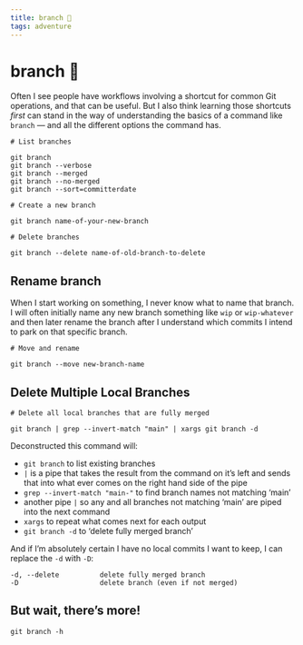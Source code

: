 ```yaml
---
title: branch 🌳
tags: adventure
---
```


# branch 🌳

Often I see people have workflows involving a shortcut for common Git operations, and that can be useful. But I also think learning those shortcuts _first_ can stand in the way of understanding the basics of a command like `branch` — and all the different options the command has.

```
# List branches

git branch
git branch --verbose
git branch --merged
git branch --no-merged
git branch --sort=committerdate
```

```
# Create a new branch

git branch name-of-your-new-branch
```

```
# Delete branches

git branch --delete name-of-old-branch-to-delete
```

## Rename branch

When I start working on something, I never know what to name that branch. I will often initially name any new branch something like `wip` or `wip-whatever` and then later rename the branch after I understand which commits I intend to park on that specific branch.

```
# Move and rename

git branch --move new-branch-name
```

## Delete Multiple Local Branches

```
# Delete all local branches that are fully merged

git branch | grep --invert-match "main" | xargs git branch -d
```

Deconstructed this command will:

- `git branch` to list existing branches
- `|` is a pipe that takes the result from the command on it’s left and sends that into what ever comes on the right hand side of the pipe
- `grep --invert-match "main-"` to find branch names not matching ‘main’
- another pipe `|` so any and all branches not matching ‘main’ are piped into the next command
- `xargs` to repeat what comes next for each output
- `git branch -d` to ‘delete fully merged branch’

And if I’m absolutely certain I have no local commits I want to keep, I can replace the `-d` with `-D`:

```
-d, --delete          delete fully merged branch
-D                    delete branch (even if not merged)
```

## But wait, there’s more!

```
git branch -h
```

